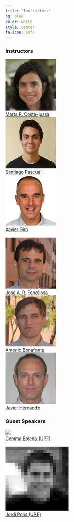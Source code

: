 ```yaml
---
title: "Instructors"
bg: blue
color: white
style: center
fa-icon: info
---
```


### Instructors 
<div class="author">
<a href="http://futur.upc.edu/MartaRuizCostajussa" target="_blank">
   <div class="authorphoto"><img src="img/instructors/MartaRuiz.jpg"></div>
   <div>Marta R. Costa-juss&agrave;</div>
</a>
</div>
<div class="author">
    <a href="https://github.com/santi-pdp" target="_blank">
      <div class="authorphoto"><img src="img/instructors/SantiPascual.jpg"></div>
      <div>Santiago Pascual</div>
    </a>
</div>
<div class="author">
    <a href="https://imatge.upc.edu/web/people/xavier-giro" target="_blank">
      <div class="authorphoto"><img src="img/instructors/XavierGiro.jpg"></div>
      <div>Xavier Giró</div>
    </a>
</div>
<br>
<div class="author">
    <a href="https://scholar.google.com/citations?user=nL-pZh8AAAAJ" target="_blank">
      <div class="authorphoto"><img src="img/instructors/JoseAdrian-160x160.jpg"></div>
      <div>Jos&eacute; A. R. Fonollosa</div>
    </a>
</div>
<div class="author">
    <a href="https://scholar.google.es/citations?user=C5AUXO4AAAAJ&hl=en" target="_blank">
      <div class="authorphoto"><img src="img/instructors/ToniBonafonte-160x160.jpg"></div>
      <div>Antonio Bonafonte</div>
    </a>
</div>
<div class="author">
    <a href="https://scholar.google.es/citations?user=dTPbsfMAAAAJ&hl=en" target="_blank">
      <div class="authorphoto"><img src="img/instructors/JavierHernando-160x160.jpg"></div>
      <div>Javier Hernando</div>
    </a>
</div>

### Guest Speakers
<div class="author">
    <a href="http://gboleda.utcompling.com/" target="_blank">
      <div class="authorphoto"><img src="img/instructors/GemmaBoleda-160x160.gif"></div>
      <div>Gemma Boleda (UPF)</div>
    </a>
</div>
<br>
<div class="author">
    <a href="http://www.jordipons.me/" target="_blank">
      <div class="authorphoto"><img src="img/instructors/JordiPons-160x160.gif"></div>
      <div>Jordi Pons (UPF)</div>
    </a>
</div>


